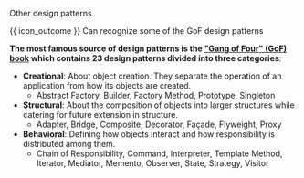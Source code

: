 <span id="title">Other design patterns</span>

<span id="prereqs"></span>

<span id="outcomes">{{ icon_outcome }} Can recognize some of the GoF design patterns</span>

<div id="body">

**The most famous source of design patterns is the ["Gang of Four" (GoF) book](https://en.wikipedia.org/wiki/Design_Patterns) which contains 23 design patterns divided into three categories**:

* **Creational**: About object creation. They separate the operation of an application from how its objects are created.
    * Abstract Factory, Builder, Factory Method, Prototype, Singleton
* **Structural**: About the composition of objects into larger structures while catering for future extension in structure.
    * Adapter, Bridge, Composite, Decorator, Façade, Flyweight, Proxy
* **Behavioral**: Defining how objects interact and how responsibility is distributed among them.
    * Chain of Responsibility, Command, Interpreter, Template Method, Iterator, Mediator, Memento, Observer, State, Strategy, Visitor

</div>

<div id="extras">
</div>
